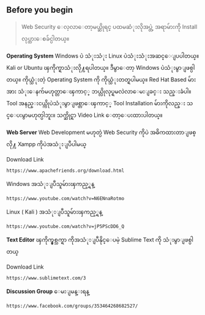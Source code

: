 ## Before you begin

> Web Security ေလ့လာေတာ့မယ္ဆိုရင္ ပထမဆံုးလိုအပ္တဲ့ အရာမ်ားကို Install
> လုပ္ထားေစခ်င္ပါတယ္။

**Operating System**
Windows ပဲ သံုးသံုး Linux ပဲသံုးသံုးအဆင္ေျပပါတယ္။ Kali or Ubuntu ၾကိုက္ရာသံုးလို႔ရပါတယ္။ ဒီမွာေတာ့ Windows ပဲသံုးမွာျဖစ္ပါတယ္။ ကိုယ္သံုးတဲ့ Operating System ကို ကိုယ္သံုးတတ္ရပါမယ္။ Red Hat Based မ်ားအား သံုးေနက်မဟုတ္တာေၾကာင့္ ဘယ္လိုလုပ္ရမလဲလာေမးျခင္း သည္းခံပါ။ Tool အနည္းငယ္ကိုပဲသံုးမွာျဖစ္တာေၾကာင့္ Tool Installation မ်ားကိုလည္း သင္ေပးမွာမဟုတ္ပါဘူး။ သက္ဆိုင္ရာ Video Link ေတာ့ေပးထားပါတယ္။ 

**Web Server**
Web Development မဟုတ္ပဲ Web Security ကိုပဲ အဓိကထားတာျဖစ္လို႔ Xampp ကိုပဲအသံုးျပဳပါမယ္

Download Link
```
https://www.apachefriends.org/download.html
```
Windows အသံုးျပဳသူမ်ားၾကည့္ရန္
```
https://www.youtube.com/watch?v=N6ENnaRotmo
```
Linux ( Kali ) အသံုးျပဳသူမ်ားၾကည့္ရန္
```
https://www.youtube.com/watch?v=jP5PScDD6_Q
```
**Text Editor**
ၾကိုက္နွစ္သက္ရာ ကိုအသံုးျပဳနိုင္ေပမဲ့ Sublime Text ကို သံုးမွာျဖစ္ပါတယ္

Download Link
```
https://www.sublimetext.com/3
```

**Discussion Group**
ေမးျမန္းရန္ 
```
https://www.facebook.com/groups/353464268682527/
```
